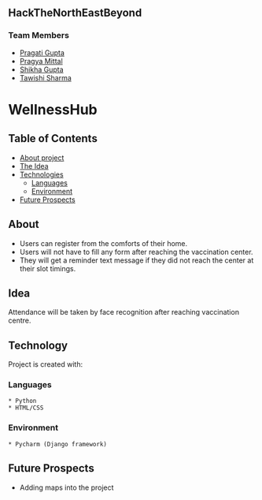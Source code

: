## HackTheNorthEastBeyond
### Team Members 
* [Pragati Gupta](https://github.com/pragatig746)
* [Pragya Mittal](https://github.com/pragyamittal0)
* [Shikha Gupta](https://github.com/Shikha291)
* [Tawishi Sharma](https://github.com/Tawishi)
# WellnessHub
## Table of Contents
* [About project](#About)
* [The Idea](#Idea)
* [Technologies](#Technology)
   * [Languages](#language)
   * [Environment](#environment)
* [Future Prospects](#FutureProspects)
## About
* Users can register from the comforts of their home.
* Users will not have to fill any form after reaching the vaccination center.
* They will get a reminder text message if they did not reach the center at their slot timings.
## Idea
 Attendance will be taken by face recognition after reaching vaccination centre.
## Technology
 Project is created with:
 ### Languages
    * Python
    * HTML/CSS
 ### Environment
    * Pycharm (Django framework)
## Future Prospects
 * Adding maps into the project
